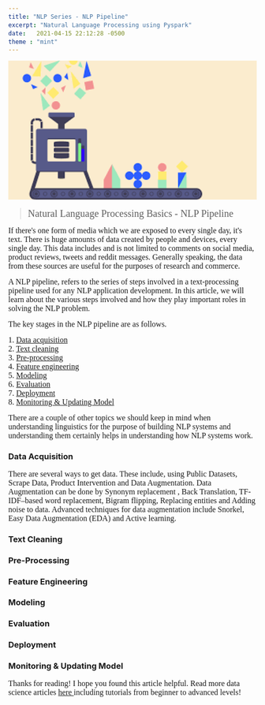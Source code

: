 ```yaml
---
title: "NLP Series - NLP Pipeline"
excerpt: "Natural Language Processing using Pyspark"
date:   2021-04-15 22:12:28 -0500
theme : "mint"
---
```


<img src="/img/Learning/NLP/nlp-pipeline.png" alt="this is a placeholder image" width="100%" height = "50%" class="center" >

> <span style="font-family:Georgia; font-size:20px;"> Natural Language Processing Basics - NLP Pipeline</span>   

<span style="font-family:Georgia; font-size:16px;"> If there's one form of media which we are exposed to every single day, it's text. There is huge amounts of data created by people and devices, every single day. This data includes and is not limited to comments on social media, product reviews, tweets and reddit messages. Generally speaking, the data from these sources are useful for the purposes of research and commerce. </span>  

<span style="font-family:Georgia; font-size:16px;"> A NLP pipeline, refers to the series of steps involved in a text-processing pipeline used for any NLP application development. In this article, we will learn about the various steps involved and how they play important roles in solving the NLP problem. </span>  

<span style="font-family:Georgia; font-size:16px;"> The key stages in the NLP pipeline are as follows.</span>

<span style="font-family:Georgia; font-size:16px;"> 1. [Data acquisition](#data-acquisition)</span>   
<span style="font-family:Georgia; font-size:16px;"> 2. [Text cleaning](#text-cleaning)</span>   
<span style="font-family:Georgia; font-size:16px;"> 3. [Pre-processing](#pre-processing)</span>   
<span style="font-family:Georgia; font-size:16px;"> 4. [Feature engineering](#feature-engineering)<span>   
<span style="font-family:Georgia; font-size:16px;"> 5. [Modeling](#modeling)</span>   
<span style="font-family:Georgia; font-size:16px;"> 6. [Evaluation](#evaluation)</span>   
<span style="font-family:Georgia; font-size:16px;"> 7. [Deployment](#deployment)</span>   
<span style="font-family:Georgia; font-size:16px;"> 8. [Monitoring & Updating Model](#monitoring--updating-model)</span>   

<span style="font-family:Georgia; font-size:16px;">There are a couple of other topics we should keep in mind when understanding linguistics for the purpose of building NLP systems and understanding them certainly helps in understanding how NLP systems work.</span>  


### Data Acquisition

<span style="font-family:Georgia; font-size:16px;"> There are several ways to get data. These include, using Public Datasets, Scrape Data, Product Intervention and Data Augmentation. Data Augmentation can be done by Synonym replacement , Back Translation, TF-IDF–based word replacement, Bigram flipping, Replacing entities and Adding noise to data. Advanced techniques for data augmentation include Snorkel, Easy Data Augmentation (EDA) and Active learning. </span>

### Text Cleaning

### Pre-Processing

### Feature Engineering

### Modeling

### Evaluation

### Deployment

### Monitoring & Updating Model


<span style="font-family:Georgia; font-size:16px;"> Thanks for reading! I hope you found this article helpful. Read more data science articles <a href="https://prabhupavitra.github.io/learning/"> here </a> including tutorials from beginner to advanced levels!  </span> 
